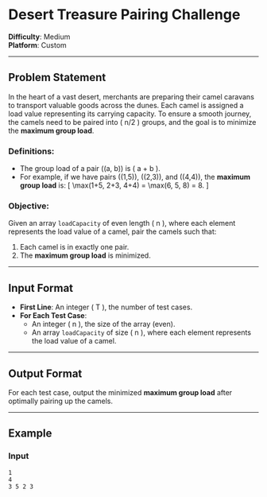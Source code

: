 # Desert Treasure Pairing Challenge

**Difficulty**: Medium  
**Platform**: Custom  

---

## Problem Statement

In the heart of a vast desert, merchants are preparing their camel caravans to transport valuable goods across the dunes. Each camel is assigned a load value representing its carrying capacity. To ensure a smooth journey, the camels need to be paired into \( n/2 \) groups, and the goal is to minimize the **maximum group load**.

### Definitions:
- The group load of a pair \((a, b)\) is \( a + b \).
- For example, if we have pairs \((1,5)\), \((2,3)\), and \((4,4)\), the **maximum group load** is:
  \[
  \max(1+5, 2+3, 4+4) = \max(6, 5, 8) = 8.
  \]

### Objective:
Given an array `loadCapacity` of even length \( n \), where each element represents the load value of a camel, pair the camels such that:
1. Each camel is in exactly one pair.
2. The **maximum group load** is minimized.

---

## Input Format

- **First Line**: An integer \( T \), the number of test cases.
- **For Each Test Case**:
  - An integer \( n \), the size of the array (even).
  - An array `loadCapacity` of size \( n \), where each element represents the load value of a camel.

---

## Output Format

For each test case, output the minimized **maximum group load** after optimally pairing up the camels.

---

## Example

### Input
```text
1
4
3 5 2 3
